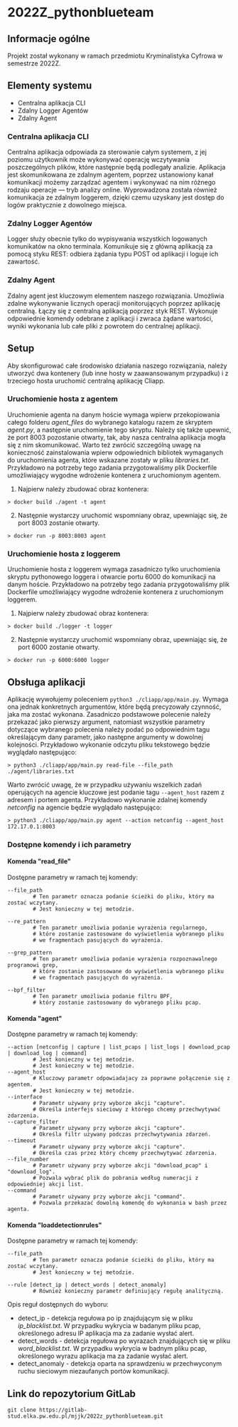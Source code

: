 # 2022Z_pythonblueteam



## Informacje ogólne

Projekt został wykonany w ramach przedmiotu Kryminalistyka Cyfrowa w semestrze 2022Z.

## Elementy systemu

* Centralna aplikacja CLI
* Zdalny Logger Agentów
* Zdalny Agent

### Centralna aplikacja CLI

Centralna aplikacja odpowiada za sterowanie całym systemem, z jej poziomu użytkownik może wykonywać operację wczytywania poszczególnych plików, które następnie będą podlegały analizie. 
Aplikacja jest skomunikowana ze zdalnym agentem, poprzez ustanowiony kanał komunikacji możemy zarządzać agentem i wykonywać na nim różnego rodzaju operacje — tryb analizy online. 
Wyprowadzona została również komunikacja ze zdalnym loggerem, dzięki czemu uzyskany jest dostęp do logów praktycznie z dowolnego miejsca.

### Zdalny Logger Agentów

Logger służy obecnie tylko do wypisywania wszystkich logowanych komunikatów na okno terminala. 
Komunikuje się z główną aplikacją za pomocą styku REST: odbiera żądania typu POST od aplikacji i loguje ich zawartość.

### Zdalny Agent

Zdalny agent jest kluczowym elementem naszego rozwiązania. 
Umożliwia zdalne wykonywanie licznych operacji monitorujących poprzez aplikację centralną. 
Łączy się z centralną aplikacją poprzez styk REST. 
Wykonuje odpowiednie komendy odebrane z aplikacji i zwraca żądane wartości, wyniki wykonania lub całe pliki z powrotem do centralnej aplikacji.


## Setup

Aby skonfigurować całe środowisko działania naszego rozwiązania, należy utworzyć dwa kontenery (lub inne hosty w zaawansowanym przypadku) i z trzeciego hosta uruchomić centralną aplikację Cliapp.

### Uruchomienie hosta z agentem

Uruchomienie agenta na danym hoście wymaga wpierw przekopiowania całego folderu *agent_files* do wybranego katalogu razem ze skryptem *agent.py*, a następnie uruchomienie tego skryptu. 
Należy się także upewnić, że port 8003 pozostanie otwarty, tak, aby nasza centralna aplikacja mogła się z nim skomunikować.
Warto też zwrócić szczególną uwagę na konieczność zainstalowania wpierw odpowiednich bibliotek wymaganych do uruchomienia agenta, które wskazane zostały w pliku *libraries.txt*.
Przykładowo na potrzeby tego zadania przygotowaliśmy plik Dockerfile umożliwiający wygodne wdrożenie kontenera z uruchomionym agentem.

1. Najpierw należy zbudować obraz kontenera:
```shell
> docker build ./agent -t agent
```
2. Następnie wystarczy uruchomić wspomniany obraz, upewniając się, że port 8003 zostanie otwarty.
```shell
> docker run -p 8003:8003 agent
```
### Uruchomienie hosta z loggerem

Uruchomienie hosta z loggerem wymaga zasadniczo tylko uruchomienia skryptu pythonowego loggera i otwarcie portu 6000 do komunikacji na danym hoście.
Przykładowo na potrzeby tego zadania przygotowaliśmy plik Dockerfile umożliwiający wygodne wdrożenie kontenera z uruchomionym loggerem.

1. Najpierw należy zbudować obraz kontenera:
```shell
> docker build ./logger -t logger
```
2. Następnie wystarczy uruchomić wspomniany obraz, upewniając się, że port 6000 zostanie otwarty.
```shell
> docker run -p 6000:6000 logger
```


## Obsługa aplikacji 

Aplikację wywołujemy poleceniem `python3 ./cliapp/app/main.py`. Wymaga ona jednak konkretnych argumentów, które będą precyzowały czynność, jaka ma zostać wykonana.
Zasadniczo podstawowe polecenie należy przekazać jako pierwszy argument, natomiast wszystkie parametry dotyczące wybranego polecenia należy podać po odpowiednim tagu określającym dany parametr, jako następne argumenty w dowolnej kolejności.
Przykładowo wykonanie odczytu pliku tekstowego będzie wyglądało następująco:
```shell
> python3 ./cliapp/app/main.py read-file --file_path ./agent/libraries.txt
```

Warto zwrócić uwagę, że w przypadku używaniu wszelkich zadań operujących na agencie kluczowe jest podanie tagu `--agent_host` razem z adresem i portem agenta.
Przykładowo wykonanie zdalnej komendy *netconfig* na agencie będzie wyglądało następująco:
```shell
> python3 ./cliapp/app/main.py agent --action netconfig --agent_host 172.17.0.1:8003
```

### Dostępne komendy i ich parametry

#### Komenda "read_file"

Dostępne parametry w ramach tej komendy:
```shell
--file_path
        # Ten parametr oznacza podanie ścieżki do pliku, który ma zostać wczytany. 
        # Jest konieczny w tej metodzie.

--re_pattern
        # Ten parametr umożliwia podanie wyrażenia regularnego, 
        # które zostanie zastosowane do wyświetlenia wybranego pliku 
        # we fragmentach pasujących do wyrażenia.

--grep_pattern
        # Ten parametr umożliwia podanie wyrażenia rozpoznawalnego programowi grep, 
        # które zostanie zastosowane do wyświetlenia wybranego pliku 
        # we fragmentach pasujących do wyrażenia.
        
--bpf_filter
        # Ten parametr umożliwia podanie filtru BPF, 
        # który zostanie zastosowany do wybranego pliku pcap.
```

#### Komenda "agent"

Dostępne parametry w ramach tej komendy:
```shell
--action [netconfig | capture | list_pcaps | list_logs | download_pcap | download_log | command]
        # Jest konieczny w tej metodzie.
        # Jest konieczny w tej metodzie.
--agent_host
        # Kluczowy parametr odpowiadajacy za poprawne połączenie się z agentem.
        # Jest konieczny w tej metodzie.
--interface
        # Parametr używany przy wyborze akcji "capture".
        # Określa interfejs sieciowy z którego chcemy przechwytywać zdarzenia.
--capture_filter
        # Parametr używany przy wyborze akcji "capture".
        # Określa filtr używany podczas przechwytywania zdarzeń.
--timeout
        # Parametr używany przy wyborze akcji "capture".
        # Określa czas przez który chcemy przechwytywać zdarzenia.
--file_number
        # Parametr używany przy wyborze akcji "download_pcap" i "download_log".
        # Pozwala wybrać plik do pobrania według numeracji z odpowiedniej akcji list.
--command
        # Parametr używany przy wyborze akcji "command".
        # Pozwala przekazać dowolną komendę do wykonania w bash przez agenta.
```

#### Komenda "loaddetectionrules"

Dostępne parametry w ramach tej komendy:
```shell
--file_path
        # Ten parametr oznacza podanie ścieżki do pliku, który ma zostać wczytany. 
        # Jest konieczny w tej metodzie.

--rule [detect_ip | detect_words | detect_anomaly]
        # Również konieczny parametr definiujący regułę analityczną.
```
Opis reguł dostępnych do wyboru:
* detect_ip - detekcja regułowa po ip znajdującym się w pliku *ip_blacklist.txt*. W przypadku wykrycia w badanym pliku pcap, określonego adresu IP aplikacja ma za zadanie wysłać alert.
* detect_words - detekcja regułowa po wyrazach znajdujących się w pliku *word_blacklist.txt*. W przypadku wykrycia w badnym pliku pcap, określonego wyrazu aplikacja ma za zadanie wysłać alert.
* detect_anomaly - detekcja oparta na sprawdzeniu w przechwyconym ruchu sieciowym niezaufanych portów komunikacji.

## Link do repozytorium GitLab

```shell
git clone https://gitlab-stud.elka.pw.edu.pl/mjjk/2022z_pythonblueteam.git
```
